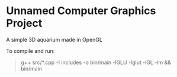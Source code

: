 # Unnamed Computer Graphics Project

A simple 3D aquarium made in OpenGL

To compile and run:
>g++ src/*.cpp -I includes -o bin/main -lGLU -lglut -lGL -lm && bin/main
